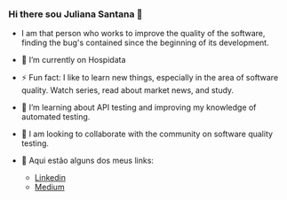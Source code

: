 ### Hi there sou Juliana Santana 👋 

- I am that person who works to improve the quality of the software, finding the bug's contained since the beginning of its development.

- 🔭 I’m currently on Hospidata

- ⚡ Fun fact: I like to learn new things, especially in the area of ​​software quality. Watch series, read about market news, and study.

- 🌱 I’m learning about API testing and improving my knowledge of automated testing.

- 👯 I am looking to collaborate with the community on software quality testing.




- 🔗 Aqui estão alguns dos meus links:

    -  [Linkedin](https://www.linkedin.com/in/juliana-santana-/)
    -  [Medium](https://medium.com/@julianasantana75)
